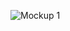 ![Mockup 1](https://github.com/Eye-Mans/To-do-list-App/assets/140592472/b6660d1b-5b52-4254-a889-429d1e89a0ca)
